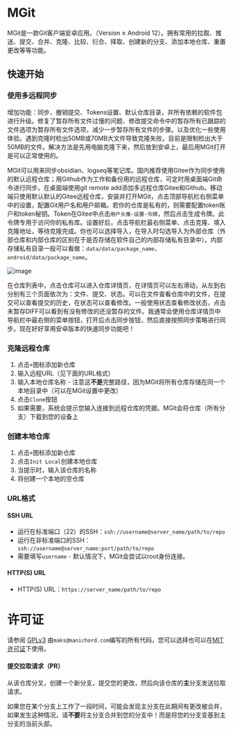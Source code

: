 # MGit

MGit是一款Git客户端安卓应用。（Version ≥ Android 12）。拥有常用的拉取、推送、提交、合并、克隆、比较、衍合、择取、创建新的分支、添加本地仓库、重置更改等等功能。

## 快速开始

### 使用多远程同步

增加功能：同步、撤销提交、Tokens设置、默认仓库目录，并所有依赖的软件包进行升级。修复了暂存所有文件过慢的问题、修改提交命令中的暂存所有已跟踪的文件选项为暂存所有文件选项，减少一步暂存所有文件的步骤。以及优化一些使用体验。遇到克隆时检出50MB或70MB大文件导致克隆失败，目前是限制检出大于50MB的文件。解决方法是先用电脑克隆下来，然后放到安卓上，最后用MGit打开是可以正常使用的。

MGit可以用来同步obsidian、logseq等笔记库。国内推荐使用Gitee作为同步使用的默认远程仓库；用Github作为工作和备份用的远程仓库，可定时用桌面端Git命令进行同步。在桌面端使用git remote add添加多远程仓库Gitee和Github。移动端只使用默认默认的Gitee远程仓库，安装并打开MGit，点击顶部导航栏右侧菜单中的设置，配置Git用户名和用户邮箱。若你的仓库是私有的，则需要配置token账户和token秘钥。Token在Gitee中点击`用户头像-设置-令牌`，然后点击生成令牌。此令牌专用于访问你的私有库。设置好后，点击导航栏最右侧菜单、点击克隆、填入克隆地址，等待克隆完成。你也可以选择导入，在导入时勾选导入为外部仓库（外部仓库和内部仓库的区别在于是否存储在软件自己的内部存储私有目录中）。内部存储私有目录一般可以看做：`data/data/package_name`、`android/data/package_name`。

![image](https://github.com/user-attachments/assets/e90b58aa-e368-4939-ba3e-254c0bcebd8e)

在仓库列表中，点击仓库可以进入仓库详情页，在详情页可以左右滑动，从左到右分别有三个页面依次为：文件、提交、状态。可以在文件查看仓库中的文件，在提交可以查看提交的历史，在状态可以查看修改。一般使用状态查看修改状态，点击未暂存DIFF可以看到有没有修改的还没暂存的文件。我通常会使用仓库详情页中导航栏中最右侧的菜单按钮，打开后点击同步按钮，然后直接按照同步策略进行同步。现在好好享用安卓版本的快速同步功能吧！

### 克隆远程仓库

1. 点击`+`图标添加新仓库
2. 输入远程URL（见下面的URL格式）
3. 输入本地仓库名称 - 注意这**不是**完整路径，因为MGit将所有仓库存储在同一个本地目录中（可以在MGit设置中更改）
4. 点击`Clone`按钮
5. 如果需要，系统会提示您输入连接到远程仓库的凭据。MGit会将仓库（所有分支）下载到您的设备上

### 创建本地仓库
1. 点击`+`图标添加新仓库
2. 点击`Init Local`创建本地仓库
3. 当提示时，输入该仓库的名称
4. 将创建一个本地的空仓库

### URL格式

#### SSH URL

* 运行在标准端口（22）的SSH：`ssh://username@server_name/path/to/repo`
* 运行在非标准端口的SSH：`ssh://username@server_name:port/path/to/repo`
* 需要填写`username` - 默认情况下，MGit会尝试以root身份连接。

#### HTTP(S) URL

* HTTP(S) URL：`https://server_name/path/to/repo`

# 许可证

请参阅 [GPLv3](./LICENSE) 由`maks@manichord.com`编写的所有代码，您可以选择也可以在[MIT许可证](https://en.wikipedia.org/wiki/MIT_License)下使用。


#### 提交拉取请求（PR）
从该仓库分叉，创建一个新分支，提交您的更改，然后向该仓库的**主**分支发送拉取请求。

如果您在某个分支上工作了一段时间，可能会发现主分支在此期间有更改被合并，如果发生这种情况，请**不要**将主分支合并到您的分支中！而是将您的分支变基到主分支的当前头部。
